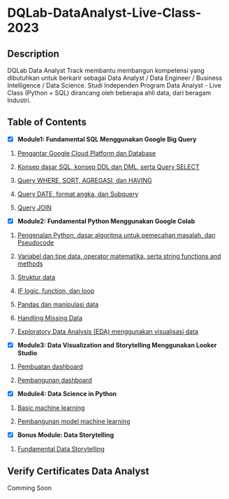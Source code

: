 # DQLab-DataAnalyst-Live-Class-2023

## Description
DQLab Data Analyst Track membantu membangun kompetensi yang dibutuhkan untuk berkarir sebagai Data Analyst / Data Engineer / Business Intelligence / Data Science.
Studi Independen Program Data Analyst - Live Class (Python + SQL) dirancang oleh beberapa ahli data, dari beragam Industri.

## Table of Contents

- [x] __Module1: Fundamental SQL Menggunakan Google Big Query__

1. [Pengantar Google Cloud Platform dan Database](#pengantar-google-cloud-platform-dan-database)

2. [Konsep dasar SQL, konsep DDL dan DML, serta Query SELECT](#konsep-dasar-sql-konsep-DDL-dan-DML-serta-query-select)

3. [Query WHERE, SORT, AGREGASI, dan HAVING](#query-where-sort-agregasi-dan-having)

4. [Query DATE, format angka, dan Subquery](#query-date-format-angka-dan-subquery)

5. [Query JOIN](#query-join)

- [x] __Module2: Fundamental Python Menggunakan Google Colab__

1. [Pengenalan Python, dasar algoritma untuk pemecahan masalah, dan Pseudocode](#pengenalan-python-dasar-algoritma-untuk-pemecahan-masalah-dan-pseudocode)

2. [Variabel dan tipe data, operator matematika, serta string functions and methods](#variabel-dan-tipe-data-operator-matematika-serta-string-functions-and-methods)

3. [Struktur data](#struktur-data)

4. [IF logic, function, dan loop](#if-logic-function-dan-loop)

5. [Pandas dan manipulasi data](#pandas-dan-manipulasi-data)

6. [Handling Missing Data](#handling-missing-data)
   
7. [Exploratory Data Analysis (EDA) menggunakan visualisasi data](#exploratory-data-analysis-menggunakan-visualisasi-data)

- [x] __Module3: Data Visualization and Storytelling Menggunakan Looker Studio__

1. [Pembuatan dashboard](#pemebuatan-dashboard)

2. [Pembangunan dashboard](#pembangunan-dashboard)


- [x] __Module4: Data Science in Python__

1. [Basic machine learning](#basic-machine-learning)

2. [Pembangunan model machine learning](#pembangunan-model-machine-learning)

- [x] __Bonus Module: Data Storytelling__

1. [Fundamental Data Storytelling](#fundamental-data-storytelling)

## Verify Certificates Data Analyst
Comming Soon
